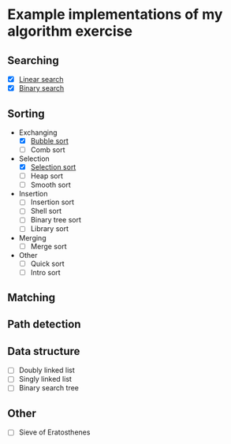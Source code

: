 # Example implementations of my algorithm exercise

## Searching

- [x] [Linear search](src/searching/linear-search.ts)
- [x] [Binary search](src/searching/binary-search.ts)

## Sorting

- Exchanging
  - [x] [Bubble sort](src/sorting/bubble-sort.ts)
  - [ ] Comb sort
- Selection
  - [x] [Selection sort](src/sorting/selection-sort.ts)
  - [ ] Heap sort
  - [ ] Smooth sort
- Insertion
  - [ ] Insertion sort
  - [ ] Shell sort
  - [ ] Binary tree sort
  - [ ] Library sort
- Merging
  - [ ] Merge sort
- Other
  - [ ] Quick sort
  - [ ] Intro sort

## Matching

## Path detection

## Data structure

- [ ] Doubly linked list
- [ ] Singly linked list
- [ ] Binary search tree

## Other

- [ ] Sieve of Eratosthenes
